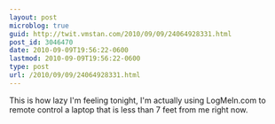```yaml
---
layout: post
microblog: true
guid: http://twit.vmstan.com/2010/09/09/24064928331.html
post_id: 3046470
date: 2010-09-09T19:56:22-0600
lastmod: 2010-09-09T19:56:22-0600
type: post
url: /2010/09/09/24064928331.html
---
```

This is how lazy I'm feeling tonight, I'm actually using LogMeIn.com to remote control a laptop that is less than 7 feet from me right now.
